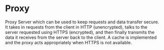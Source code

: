 # Proxy
 Proxy Server which can be used to keep requests and data transfer secure. 
 It takes in requests from the client in HTTP (unencrypted), talks to the server requested using HTTPS (encrypted), 
 and then finally transmits the data it receives from the server back to the client. 
 A cache is implemented and the proxy acts appropriately when HTTPS is not available.
